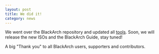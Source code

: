 ```yaml
---
layout: post
title: We did it!
category: news
---
```


We went over the BlackArch repository and updated all [tools](https://www.blackarch.org/tools.html). Soon, we will release the new ISOs and the BlackArch Guide, stay tuned!

A big "Thank you" to all BlackArch users, supporters and contributors.
